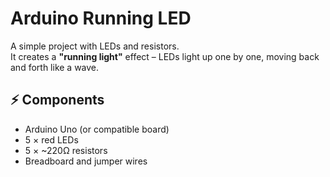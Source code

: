 # Arduino Running LED

A simple  project with LEDs and resistors.  
It creates a **"running light"** effect – LEDs light up one by one, moving back and forth like a wave.

## ⚡ Components
- Arduino Uno (or compatible board)
- 5 × red LEDs
- 5 × ~220Ω resistors
- Breadboard and jumper wires
